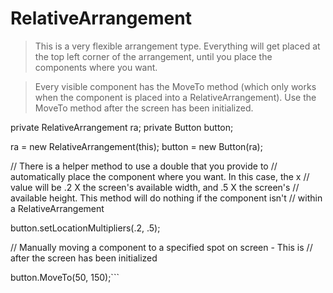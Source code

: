 # RelativeArrangement #

> This is a very flexible arrangement type. Everything will get placed at the top left corner of the arrangement, until you place the components where you want.

> Every visible component has the MoveTo method (which only works when the component is placed into a RelativeArrangement). Use the MoveTo method after the screen has been initialized.

private RelativeArrangement ra;
private Button button;

ra = new RelativeArrangement(this);
button = new Button(ra);

// There is a helper method to use a double that you provide to
// automatically place the component where you want. In this case, the x
// value will be .2 X the screen's available width, and .5 X the screen's
// available height. This method will do nothing if the component isn't
// within a RelativeArrangement

button.setLocationMultipliers(.2, .5);


// Manually moving a component to a specified spot on screen - This is 
// after the screen has been initialized

button.MoveTo(50, 150);```